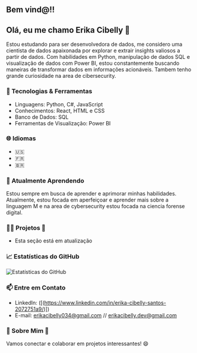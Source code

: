 ## Bem vind@!! 

## Olá, eu me chamo Erika Cibelly 👋

Estou estudando para ser desenvolvedora de dados, me considero uma cientista de dados apaixonada por explorar e extrair insights valiosos a partir de dados. Com habilidades em Python, manipulação de dados SQL e visualização de dados com Power BI, estou constantemente buscando maneiras de transformar dados em informações acionáveis. Tambem tenho grande curiosidade na area de cibersecurity.

### 🔧 Tecnologias & Ferramentas

- Linguagens: Python, C#, JavaScript
- Conhecimentos: React, HTML e CSS
- Banco de Dados: SQL
- Ferramentas de Visualização: Power BI

### 🌐 Idiomas

- 🇺🇸
- 🇫🇷
- 🇧🇷 

### 🌱 Atualmente Aprendendo

Estou sempre em busca de aprender e aprimorar minhas habilidades. Atualmente, estou focada em aperfeiçoar e aprender mais sobre a linguagem M e na area de cybersecurity estou focada na ciencia forense digital. 

### 👨‍💻 Projetos 🔄

- Esta seção está em atualização   

### 📈 Estatísticas do GitHub

![Estatísticas do GitHub](https://github-readme-stats.vercel.app/api?username=seuusername&show_icons=true&hide_title=true&hide_border=true)

### 📫 Entre em Contato

- LinkedIn: ([(https://www.linkedin.com/in/erika-cibelly-santos-2072751a9/)])
- E-mail: erikacibelly034@gmail.com // erikacibelly.dev@gmail.com

### 💬 Sobre Mim 🔄



Vamos conectar e colaborar em projetos interessantes! 😄
